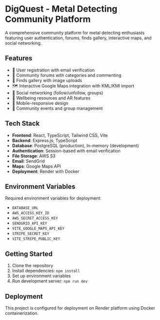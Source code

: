 # DigQuest - Metal Detecting Community Platform

A comprehensive community platform for metal detecting enthusiasts featuring user authentication, forums, finds gallery, interactive maps, and social networking.

## Features

- 🔐 User registration with email verification
- 💬 Community forums with categories and commenting
- 📸 Finds gallery with image uploads
- 🗺️ Interactive Google Maps integration with KML/KMI import
- 👥 Social networking (follow/unfollow, groups)
- 🎯 Wellbeing resources and AR features
- 📱 Mobile-responsive design
- 🎉 Community events and group management

## Tech Stack

- **Frontend**: React, TypeScript, Tailwind CSS, Vite
- **Backend**: Express.js, TypeScript
- **Database**: PostgreSQL (production), In-memory (development)
- **Authentication**: Session-based with email verification
- **File Storage**: AWS S3
- **Email**: SendGrid
- **Maps**: Google Maps API
- **Deployment**: Render with Docker

## Environment Variables

Required environment variables for deployment:
- `DATABASE_URL`
- `AWS_ACCESS_KEY_ID`
- `AWS_SECRET_ACCESS_KEY`
- `SENDGRID_API_KEY`
- `VITE_GOOGLE_MAPS_API_KEY`
- `STRIPE_SECRET_KEY`
- `VITE_STRIPE_PUBLIC_KEY`

## Getting Started

1. Clone the repository
2. Install dependencies: `npm install`
3. Set up environment variables
4. Run development server: `npm run dev`

## Deployment

This project is configured for deployment on Render platform using Docker containerization.
